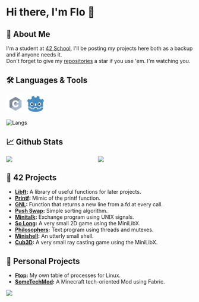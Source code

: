 # Hi there, I'm Flo 👋

## 🦊 About Me
I'm a student at [42 School](https://42.fr/en/homepage/), I'll be posting my projects here both as a backup and if anyone needs it. <br/>
Don't forget to give my [repositories](https://github.com/flmarsou?tab=repositories) a star if you use 'em. I'm watching you.

## 🛠️ Languages & Tools
<div align="left">
	<img src="https://github.com/flmarsou/flmarsou/blob/main/assets/languages/c.svg" alt="c logo" width="50" height="50"/>
	<img src="https://github.com/flmarsou/flmarsou/blob/main/assets/languages/godot.svg" alt="c logo" width="50" height="50"/>
</div>

![Langs](https://github-readme-stats.vercel.app/api/top-langs/?username=flmarsou&theme=react&show_icons=true&hide_border=true&layout=compact)

## 📈 Github Stats
<div style="display: flex; justify-content: space-between;">
	<img src="https://github-readme-stats.vercel.app/api?username=flmarsou&theme=react&show_icons=true&hide_border=true&count_private=true" style="width: 48%;">
	<img src="https://github-readme-streak-stats.herokuapp.com/?user=flmarsou&theme=react&hide_border=true" style="width: 51%;">
</div>

## 🔭 42 Projects
- **[Libft](https://github.com/flmarsou/libft):** A library of useful functions for later projects.
- **[Printf](https://github.com/flmarsou/ft_printf):** Mimic of the printf function.
- **[GNL](https://github.com/flmarsou/get_next_line):** Function that returns a new line from a fd at every call.
- **[Push Swap](https://github.com/flmarsou/push_swap):** Simple sorting algorithm.
- **[Minitalk](https://github.com/flmarsou/minitalk):** Exchange program using UNIX signals.
- **[So Long](https://github.com/flmarsou/so_long):** A very small 2D game using the MiniLibX.
- **[Philosophers](https://github.com/flmarsou/philosophers):** Text program using threads and mutexes.
- **[Minishell](https://github.com/flmarsou/minishell):** An utterly small shell.
- **[Cub3D](https://github.com/flmarsou/cub3d):** A very small ray casting game using the MiniLibX.


## 🌌 Personal Projects
- **[Ftop](https://github.com/flmarsou/ftop):** My own table of processes for Linux.
- **[SomeTechMod](https://github.com/flmarsou/SomeTechMod):** A Minecraft tech-oriented Mod using Fabric.

[![](https://visitcount.itsvg.in/api?id=flmarsou&label=Profile%20Views&color=0&icon=5&pretty=true)](https://visitcount.itsvg.in)
